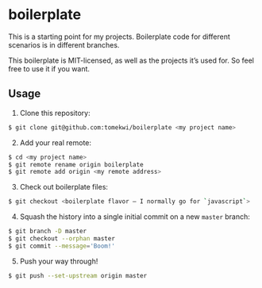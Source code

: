 boilerplate
===========

This is a starting point for my projects. Boilerplate code for different scenarios is in different branches.

This boilerplate is MIT-licensed, as well as the projects it’s used for. So feel free to use it if you want.


Usage
-----

1) Clone this repository:

```sh
$ git clone git@github.com:tomekwi/boilerplate <my project name>
```


2) Add your real remote:

```sh
$ cd <my project name>
$ git remote rename origin boilerplate
$ git remote add origin <my remote address>
```


3) Check out boilerplate files:

```sh
$ git checkout <boilerplate flavor – I normally go for `javascript`>
```


4) Squash the history into a single initial commit on a new `master` branch:

```sh
$ git branch -D master
$ git checkout --orphan master
$ git commit --message='Boom!'
```


5) Push your way through!

```sh
$ git push --set-upstream origin master
```
